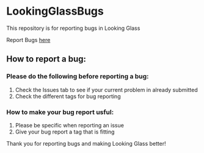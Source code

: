 # LookingGlassBugs
This repository is for reporting bugs in Looking Glass

Report Bugs [here](https://github.com/GavinPlusPlus/LookingGlassBugs/issues "Bug Reporting")

## How to report a bug:
### Please do the following before reporting a bug:
  1. Check the Issues tab to see if your current problem in already submitted 
  2. Check the different tags for bug reporting
  
### How to make your bug report usful:
  1. Please be specific when reporting an issue
  2. Give your bug report a tag that is fitting
  
Thank you for reporting bugs and making Looking Glass better!
